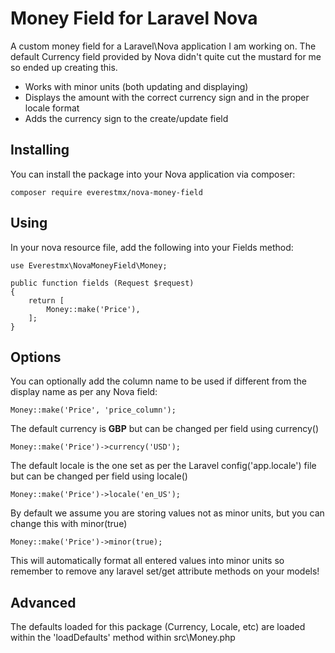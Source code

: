 # Money Field for Laravel Nova

A custom money field for a Laravel\Nova application I am working on. The default Currency field provided by Nova didn't quite cut the mustard for me so ended up creating this.

- Works with minor units (both updating and displaying)
- Displays the amount with the correct currency sign and in the proper locale format
- Adds the currency sign to the create/update field

## Installing

You can install the package into your Nova application via composer:

```
composer require everestmx/nova-money-field
```

## Using
In your nova resource file, add the following into your Fields method:

```
use Everestmx\NovaMoneyField\Money;

public function fields (Request $request)
{
	return [
		Money::make('Price'),
	];
}
```

## Options
You can optionally add the column name to be used if different from the display name as per any Nova field:
```
Money::make('Price', 'price_column');
```
The default currency is **GBP** but can be changed per field using currency()
```
Money::make('Price')->currency('USD');
```
The default locale is the one set as per the Laravel config('app.locale') file but can be changed per field using locale()
```
Money::make('Price')->locale('en_US');
```
By default we assume you are storing values not as minor units, but you can change this with minor(true)
```
Money::make('Price')->minor(true);
```
This will automatically format all entered values into minor units so remember to remove any laravel set/get attribute methods on your models!

## Advanced
The defaults loaded for this package (Currency, Locale, etc) are loaded within the 'loadDefaults' method within src\Money.php
